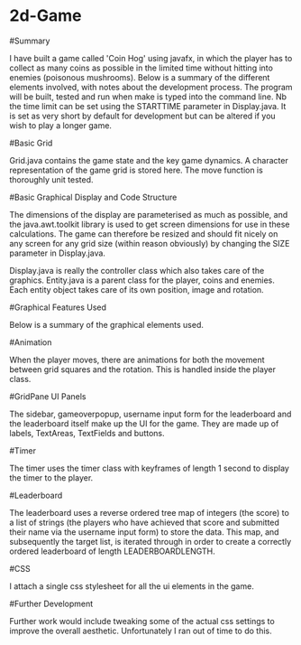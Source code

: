 # 2d-Game

#Summary

I have built a game called 'Coin Hog' using javafx, in which the player has to collect
as many coins as possible in the limited time without hitting into enemies (poisonous mushrooms).
Below is a summary of the different elements involved, with notes about the development process.
The program will be built, tested and run when make is typed into the command line. Nb the time limit
can be set using the STARTTIME parameter in Display.java. It is set as very short by default for
development but can be altered if you wish to play a longer game.

#Basic Grid

Grid.java contains the game state and the key game dynamics. A character representation of the game
grid is stored here. The move function is thoroughly unit tested.

#Basic Graphical Display and Code Structure

The dimensions of the display are parameterised as much as possible, and the java.awt.toolkit library is
used to get screen dimensions for use in these calculations. The game can therefore be resized and should
fit nicely on any screen for any grid size (within reason obviously) by changing the SIZE parameter in Display.java.

Display.java is really the controller class which also takes care of the graphics. Entity.java is a parent class
for the player, coins and enemies. Each entity object takes care of its own position, image and rotation.

#Graphical Features Used

Below is a summary of the graphical elements used.

#Animation

When the player moves, there are animations for both the movement between grid squares and the rotation. This is handled
inside the player class.

#GridPane UI Panels

The sidebar, gameoverpopup, username input form for the leaderboard and the leaderboard itself make up the UI
for the game. They are made up of labels, TextAreas, TextFields and buttons.

#Timer

The timer uses the timer class with keyframes of length 1 second to display the timer to the player.

#Leaderboard

The leaderboard uses a reverse ordered tree map of integers (the score) to a list of strings (the players who
have achieved that score and submitted their name via the username input form) to store the data. This
map, and subsequently the target list, is iterated through in order to create a correctly ordered leaderboard
of length LEADERBOARDLENGTH.

#CSS

I attach a single css stylesheet for all the ui elements in the game.

#Further Development

Further work would include tweaking some of the actual css settings to improve the overall aesthetic. Unfortunately
I ran out of time to do this.
